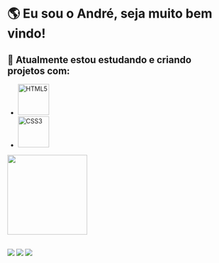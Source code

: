 # 🌎 Eu sou o André, seja muito bem vindo!
## 🚀 Atualmente estou estudando e criando projetos com:

  <ul>
      <li><img src="https://img.shields.io/badge/HTML5-E34F26?style=for-the-badge&logo=html5&logoColor=white" width="70" alt="HTML5"></li>
      <li><img src="https://img.shields.io/badge/CSS3-1572B6?style=for-the-badge&logo=css3&logoColor=white" width="70" alt="CSS3"></li>
  </ul>

<table>
  <a href="https://github.com/andretavaresdev">
  <img height="180em" src="https://github-readme-stats.vercel.app/api?username=andretavaresdev&show_icons=true&theme=tokyonight&include_all_commits=false&count_private=true"/>
  <br>
</table>

<div> 
  <a href="https://www.instagram.com/andreetvrs/" target="_blank"><img src="https://img.shields.io/badge/-Instagram-%23E4405F?style=for-the-badge&logo=instagram&logoColor=white" target="_blank"></a>
  <a href = "mailto: andreetavaress1@gmail.com"><img src="https://img.shields.io/badge/-Gmail-%23333?style=for-the-badge&logo=gmail&logoColor=white" target="_blank"></a>
  <a href="https://www.linkedin.com/in/andre-tavares1/" target="_blank"><img src="https://img.shields.io/badge/-LinkedIn-%230077B5?style=for-the-badge&logo=linkedin&logoColor=white" target="_blank"></a> 
</div>
